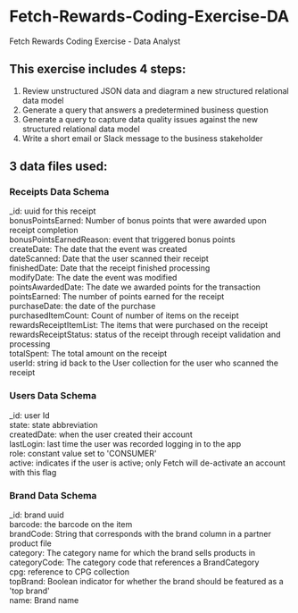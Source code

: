 # Fetch-Rewards-Coding-Exercise-DA
Fetch Rewards Coding Exercise - Data Analyst  

## This exercise includes 4 steps:
1. Review unstructured JSON data and diagram a new structured relational data model
2. Generate a query that answers a predetermined business question
3. Generate a query to capture data quality issues against the new structured relational data model
4. Write a short email or Slack message to the business stakeholder

## 3 data files used:  
### Receipts Data Schema  
_id: uuid for this receipt  
bonusPointsEarned: Number of bonus points that were awarded upon receipt completion  
bonusPointsEarnedReason: event that triggered bonus points  
createDate: The date that the event was created  
dateScanned: Date that the user scanned their receipt  
finishedDate: Date that the receipt finished processing  
modifyDate: The date the event was modified  
pointsAwardedDate: The date we awarded points for the transaction  
pointsEarned: The number of points earned for the receipt  
purchaseDate: the date of the purchase  
purchasedItemCount: Count of number of items on the receipt  
rewardsReceiptItemList: The items that were purchased on the receipt  
rewardsReceiptStatus: status of the receipt through receipt validation and processing  
totalSpent: The total amount on the receipt  
userId: string id back to the User collection for the user who scanned the receipt  

### Users Data Schema  
_id: user Id  
state: state abbreviation  
createdDate: when the user created their account  
lastLogin: last time the user was recorded logging in to the app  
role: constant value set to 'CONSUMER'  
active: indicates if the user is active; only Fetch will de-activate an account with this flag  

### Brand Data Schema  
_id: brand uuid  
barcode: the barcode on the item  
brandCode: String that corresponds with the brand column in a partner product file  
category: The category name for which the brand sells products in  
categoryCode: The category code that references a BrandCategory  
cpg: reference to CPG collection  
topBrand: Boolean indicator for whether the brand should be featured as a 'top brand'  
name: Brand name  
